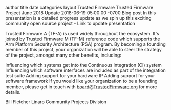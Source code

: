 author	title	date	categories	layout
Trusted Firmware
Trusted Firmware Project June 2018 Update
2018-06-19 05:00:00 -0700
Blog
post
In this presentation is a detailed progress update as we spin up this exciting community open source project - Link to update presentation

Trusted Firmware A (TF-A) is used widely throughout the ecosystem. It's joined by Trusted Firmware M (TF-M) reference code which supports the Arm Platform Security Architecture (PSA) program. By becoming a founding member of this project, your organization will be able to steer the strategy of the project, amongst many other benefits, including:

Influencing which systems get into the Continuous Integration (CI) system
Influencing which software interfaces are included as part of the integration test suite
Adding support for your hardware IP
Adding support for your software framework
If you would like your organization to be a founding member, please get in touch with board@TrustedFirmware.org for more details.

Bill Fletcher Linaro Community Projects Division

